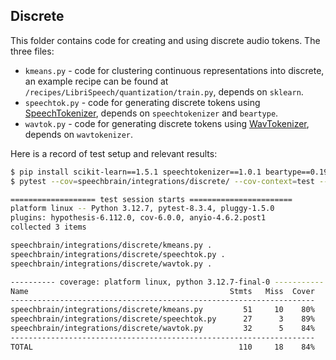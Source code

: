 Discrete
--------

This folder contains code for creating and using discrete audio tokens. The three files:

* `kmeans.py` - code for clustering continuous representations into discrete, an example
recipe can be found at `/recipes/LibriSpeech/quantization/train.py`, depends on `sklearn`.
* `speechtok.py` - code for generating discrete tokens using
[SpeechTokenizer](https://github.com/ZhangXInFD/SpeechTokenizer), depends on `speechtokenizer` and `beartype`.
* `wavtok.py` - code for generating discrete tokens using
[WavTokenizer](https://github.com/Tomiinek/WavTokenizer), depends on `wavtokenizer`.

Here is a record of test setup and relevant results:

```bash
$ pip install scikit-learn==1.5.1 speechtokenizer==1.0.1 beartype==0.19.0 wavtokenizer==1.0.0
$ pytest --cov=speechbrain/integrations/discrete/ --cov-context=test --doctest-modules speechbrain/integrations/discrete/

=================== test session starts =======================
platform linux -- Python 3.12.7, pytest-8.3.4, pluggy-1.5.0
plugins: hypothesis-6.112.0, cov-6.0.0, anyio-4.6.2.post1
collected 3 items

speechbrain/integrations/discrete/kmeans.py .
speechbrain/integrations/discrete/speechtok.py .
speechbrain/integrations/discrete/wavtok.py .

---------- coverage: platform linux, python 3.12.7-final-0 -----------
Name                                             Stmts   Miss  Cover
--------------------------------------------------------------------
speechbrain/integrations/discrete/kmeans.py         51     10    80%
speechbrain/integrations/discrete/speechtok.py      27      3    89%
speechbrain/integrations/discrete/wavtok.py         32      5    84%
--------------------------------------------------------------------
TOTAL                                              110     18    84%
```

